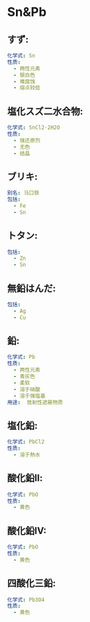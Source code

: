 # Sn&Pb

## すず:

```yaml
化学式: Sn
性质:
  - 两性元素
  - 银白色
  - 难腐蚀
  - 熔点较低

```

## 塩化スズ二水合物:

```yaml
化学式: SnCl2·2H2O
性质:
  - 强还原剂
  - 无色
  - 结晶

```

## ブリキ:

```yaml
别名: 马口铁
包括:
  - Fe
  - Sn
```

## トタン:

```yaml
包括:
  - Zn
  - Sn

```

## 無鉛はんだ:

```yaml
包括:
  - Ag
  - Cu

```

## 鉛:

```yaml
化学式: Pb
性质:
  - 两性元素
  - 青灰色
  - 柔软
  - 溶于硝酸
  - 溶于强塩基
用途:  放射性遮蔽物质

```

## 塩化鉛:

```yaml
化学式: PbCl2
性质:
  - 溶于熱水

```

## 酸化鉛Ⅱ:

```yaml
化学式: PbO
性质:
  - 黄色

```

## 酸化鉛IV:

```yaml
化学式: PbO
性质:
  - 黄色

```

## 四酸化三鉛:

```yaml
化学式: Pb3O4
性质:
  - 黄色
```